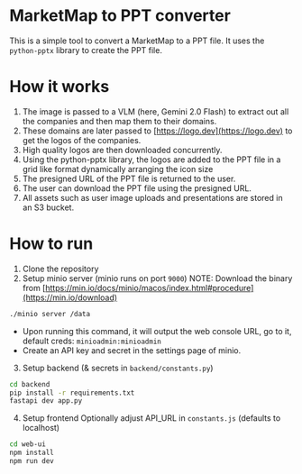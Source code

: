 # MarketMap to PPT converter

This is a simple tool to convert a MarketMap to a PPT file. It uses the `python-pptx` library to create the PPT file.

# How it works

1. The image is passed to a VLM (here, Gemini 2.0 Flash) to extract out all the companies and then map them to their domains.
2. These domains are later passed to [https://logo.dev](https://logo.dev) to get the logos of the companies.
3. High quality logos are then downloaded concurrently.
4. Using the python-pptx library, the logos are added to the PPT file in a grid like format dynamically arranging the icon size
5. The presigned URL of the PPT file is returned to the user.
6. The user can download the PPT file using the presigned URL.
7. All assets such as user image uploads and presentations are stored in an S3 bucket.

# How to run

1. Clone the repository
2. Setup minio server (minio runs on port `9000`)
NOTE: Download the binary from [https://min.io/docs/minio/macos/index.html#procedure](https://min.io/download)
```bash
./minio server /data
```
- Upon running this command, it will output the web console URL, go to it, default creds: `minioadmin:minioadmin`
- Create an API key and secret in the settings page of minio.

3. Setup backend (& secrets in `backend/constants.py`)

```bash
cd backend
pip install -r requirements.txt
fastapi dev app.py
```

4. Setup frontend
Optionally adjust API_URL in `constants.js` (defaults to localhost)
```bash
cd web-ui
npm install
npm run dev
```

